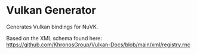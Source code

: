 # Vulkan Generator

Generates Vulkan bindings for NuVK.

Based on the XML schema found here: https://github.com/KhronosGroup/Vulkan-Docs/blob/main/xml/registry.rnc